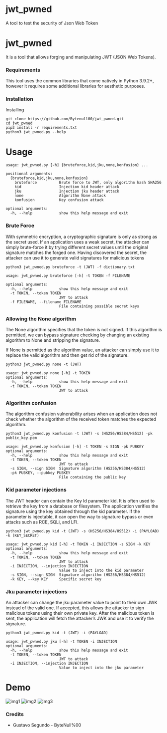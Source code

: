 # jwt_pwned
A tool to test the security of Json Web Token

# jwt_pwned

It is a tool that allows forging and manipulating JWT (JSON Web Tokens).
### Requirements

This tool uses the common libraries that come natively in Python 3.9.2+, however it requires some additional libraries for aesthetic purposes.

### Installation

Installing 

```
git clone https://github.com/Bytenull00/jwt_pwned.git
cd jwt_pwned
pip3 install -r requirements.txt
python3 jwt_pwned.py --help
```

# Usage 

```
usage: jwt_pwned.py [-h] {bruteforce,kid,jku,none,konfusion} ...

positional arguments:
  {bruteforce,kid,jku,none,konfusion}
    bruteforce          Brute force to JWT, only algorithm hash SHA256
    kid                 Injection kid header attack
    jku                 Injection jku header attack
    none                Algorithm None attack
    konfusion           Key confusion attack

optional arguments:
  -h, --help            show this help message and exit
```

### Brute Force

With symmetric encryption, a cryptographic signature is only as strong as the secret used. If an application uses a weak secret, the attacker can simply brute-force it by trying different secret values until the original signature matches the forged one. Having discovered the secret, the attacker can use it to generate valid signatures for malicious tokens
```
python3 jwt_pwned.py bruteforce -t (JWT) -f dictionary.txt
```

```
usage: jwt_pwned.py bruteforce [-h] -t TOKEN -f FILENAME

optional arguments:
  -h, --help            show this help message and exit
  -t TOKEN, --token TOKEN
                        JWT to attack
  -f FILENAME, --filename FILENAME
                        File containing possible secret keys
```

### Allowing the None algorithm

The None algorithm specifies that the token is not signed. If this algorithm is permitted, we can bypass signature checking by changing an existing algorithm to None and stripping the signature.

If None is permitted as the algorithm value, an attacker can simply use it to replace the valid algorithm and then get rid of the signature.

```
python3 jwt_pwned.py none -t (JWT)
```

```
usage: jwt_pwned.py none [-h] -t TOKEN
optional arguments:
  -h, --help            show this help message and exit
  -t TOKEN, --token TOKEN
                        JWT to attack
```

### Algorithm confusion

 The algorithm confusion vulnerability arises when an application does not check whether the algorithm of the received token matches the expected algorithm.
 
```
python3 jwt_pwned.py konfusion -t (JWT) -s (HS256/HS384/HS512) -pk public_key.pem
```

```
usage: jwt_pwned.py konfusion [-h] -t TOKEN -s SIGN -pk PUBKEY
optional arguments:
  -h, --help            show this help message and exit
  -t TOKEN, --token TOKEN
                        JWT to attack
  -s SIGN, --sign SIGN  Signature algorithm (HS256/HS384/HS512)
  -pk PUBKEY, --pubkey PUBKEY
                        File containing the public key
```
### Kid parameter injections

The JWT header can contain the Key Id parameter kid. It is often used to retrieve the key from a database or filesystem. The application verifies the signature using the key obtained through the kid parameter. If the parameter is injectable, it can open the way to signature bypass or even attacks such as RCE, SQLi, and LFI.

```
python3 jwt_pwned.py kid -t (JWT) -s (HS256/HS384/HS512) -i (PAYLOAD) -k (KEY_SECRET) 
```

```
usage: jwt_pwned.py kid [-h] -t TOKEN -i INJECTION -s SIGN -k KEY
optional arguments:
  -h, --help            show this help message and exit
  -t TOKEN, --token TOKEN
                        JWT to attack
  -i INJECTION, --injection INJECTION
                        Value to inject into the kid parameter
  -s SIGN, --sign SIGN  Signature algorithm (HS256/HS384/HS512)
  -k KEY, --key KEY     Specific secret key
```
### Jku parameter injections

 An attacker can change the jku parameter value to point to their own JWK instead of the valid one. If accepted, this allows the attacker to sign malicious tokens using their own private key. After the malicious token is sent, the application will fetch the attacker’s JWK and use it to verify the signature.
 
```
python3 jwt_pwned.py kid -t (JWT) -i (PAYLOAD)
``` 

```
usage: jwt_pwned.py jku [-h] -t TOKEN -i INJECTION
optional arguments:
  -h, --help            show this help message and exit
  -t TOKEN, --token TOKEN
                        JWT to attack
  -i INJECTION, --injection INJECTION
                        Value to inject into the jku parameter
``` 

# Demo

![img1](https://user-images.githubusercontent.com/19710178/136139507-059956a0-7485-4d92-870c-75db2b9b0336.png)
![img2](https://user-images.githubusercontent.com/19710178/136139775-e2fc8a80-d5a9-4d41-b3a7-f06c9363bd88.png)
![img3](https://user-images.githubusercontent.com/19710178/136139785-c94feb4f-fbb4-426b-81a5-bccc3f532c64.png)

### Credits 

* Gustavo Segundo - ByteNull%00 
